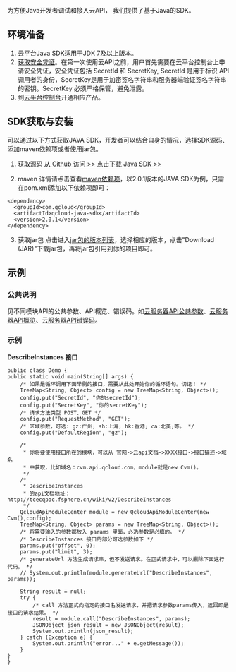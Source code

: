 为方便Java开发者调试和接入云API， 我们提供了基于Java的SDK。

## 环境准备

1. 云平台Java SDK适用于JDK 7及以上版本。
2. [获取安全凭证](http://console.tce.fsphere.cn/capi)。在第一次使用云API之前，用户首先需要在云平台控制台上申请安全凭证，安全凭证包括 SecretId 和 SecretKey, SecretId 是用于标识 API 调用者的身份，SecretKey是用于加密签名字符串和服务器端验证签名字符串的密钥。SecretKey 必须严格保管，避免泄露。
3. 到[云平台控制台](http://console.tce.fsphere.cn/)开通相应产品。

## SDK获取与安装

可以通过以下方式获取JAVA SDK，开发者可以结合自身的情况，选择SDK源码、添加maven依赖项或者使用jar包。

1. 获取源码
[从 Github 访问 >>](https://github.com/QcloudApi/qcloudapi-sdk-java)
[点击下载 Java SDK >>](http://imgcache.tcecqpoc.fsphere.cn/image/mc.qcloudimg.com/static/archive/72dbc1a82ad8e18dead2e6dc07acd5d7/qcloudapi-sdk-java-master.zip)

2. maven
详情请点击查看[maven依赖项](https://mvnrepository.com/artifact/com.qcloud/qcloud-java-sdk)，以2.0.1版本的JAVA SDK为例，只需在pom.xml添加以下依赖项即可：
```
<dependency>
  <groupId>com.qcloud</groupId>
  <artifactId>qcloud-java-sdk</artifactId>
  <version>2.0.1</version>
</dependency>
```

3. 获取jar包
点击进入[jar包的版本列表](https://mvnrepository.com/artifact/com.qcloud/qcloud-java-sdk)，选择相应的版本，点击"Download (JAR)"下载jar包，再将jar包引用到你的项目即可。

## 示例

### 公共说明
见不同模块API的公共参数、API概览、错误码。如[云服务器API公共参数](http://tcecqpoc.fsphere.cn/document/api/213/6976)、[云服务器API概览](http://tcecqpoc.fsphere.cn/doc/api/229/API%E6%A6%82%E8%A7%88)、[云服务器API错误码](http://tcecqpoc.fsphere.cn/doc/api/229/%E9%94%99%E8%AF%AF%E7%A0%81)。



### 示例
**DescribeInstances 接口**
```
public class Demo {
public static void main(String[] args) {
    /* 如果是循环调用下面举例的接口，需要从此处开始你的循环语句。切记！ */
    TreeMap<String, Object> config = new TreeMap<String, Object>();
    config.put("SecretId", "你的secretId");
    config.put("SecretKey", "你的secretKey");
    /* 请求方法类型 POST、GET */
    config.put("RequestMethod", "GET");
    /* 区域参数，可选: gz:广州; sh:上海; hk:香港; ca:北美;等。 */
    config.put("DefaultRegion", "gz");

    /*
     * 你将要使用接口所在的模块，可以从 官网->云api文档->XXXX接口->接口描述->域名
     * 中获取，比如域名：cvm.api.qcloud.com，module就是new Cvm()。
     */
    /*
     * DescribeInstances
     * 的api文档地址：http://tcecqpoc.fsphere.cn/wiki/v2/DescribeInstances
     */
    QcloudApiModuleCenter module = new QcloudApiModuleCenter(new Cvm(),config);
    TreeMap<String, Object> params = new TreeMap<String, Object>();
    /* 将需要输入的参数都放入 params 里面，必选参数是必填的。 */
    /* DescribeInstances 接口的部分可选参数如下 */
    params.put("offset", 0);
    params.put("limit", 3);
    /* generateUrl 方法生成请求串，但不发送请求。在正式请求中，可以删除下面这行代码。 */
    // System.out.println(module.generateUrl("DescribeInstances", params));

    String result = null;
    try {
        /* call 方法正式向指定的接口名发送请求，并把请求参数params传入，返回即是接口的请求结果。 */
        result = module.call("DescribeInstances", params);
        JSONObject json_result = new JSONObject(result);
        System.out.println(json_result);
    } catch (Exception e) {
        System.out.println("error..." + e.getMessage());
    }
}
}
```
